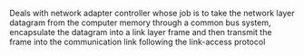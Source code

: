 Deals with network adapter controller whose job is to take the network layer datagram from the computer memory through a common bus system, encapsulate the datagram into a link layer frame and then transmit the frame into the communication link following the link-access protocol
